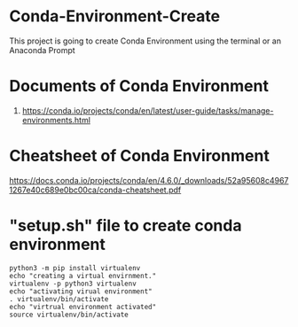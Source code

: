 # Conda-Environment-Create
This project is going to create Conda Environment using the terminal or an Anaconda Prompt 

# Documents of Conda Environment
1. https://conda.io/projects/conda/en/latest/user-guide/tasks/manage-environments.html
# Cheatsheet of Conda Environment
https://docs.conda.io/projects/conda/en/4.6.0/_downloads/52a95608c49671267e40c689e0bc00ca/conda-cheatsheet.pdf

# "setup.sh" file to create conda environment
```
python3 -m pip install virtualenv
echo "creating a virtual envirnment."
virtualenv -p python3 virtualenv
echo "activating virual environment"
. virtualenv/bin/activate
echo "virtrual environment activated"
source virtualenv/bin/activate
```
